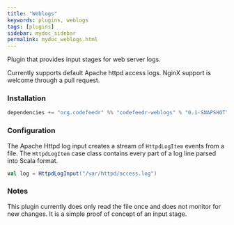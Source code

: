 ```yaml
---
title: "Weblogs"
keywords: plugins, weblogs
tags: [plugins]
sidebar: mydoc_sidebar
permalink: mydoc_weblogs.html
---
```


Plugin that provides input stages for web server logs.

Currently supports default Apache httpd access logs. NginX support is welcome through a pull request.

### Installation

```scala
dependencies += "org.codefeedr" %% "codefeedr-weblogs" % "0.1-SNAPSHOT"
```

### Configuration

The Apache Httpd log input creates a stream of `HttpdLogItem` events from a file. The `HttpdLogItem` case class
contains every part of a log line parsed into Scala format.

```scala
val log = HttpdLogInput("/var/httpd/access.log")
```

### Notes

This plugin currently does only read the file once and does not monitor for new changes. It is a simple proof of
concept of an input stage.
